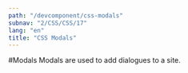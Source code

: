 ```yaml
---
path: "/devcomponent/css-modals"
subnav: "2/CSS/CSS/17"
lang: "en"
title: "CSS Modals"
---
```


#Modals
Modals are used to add dialogues to a site.
<htmlmodal1 />